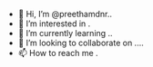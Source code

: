 - 👋 Hi, I’m @preethamdnr..
- 👀 I’m interested in .
- 🌱 I’m currently learning ..
- 💞️ I’m looking to collaborate on ....
- 📫 How to reach me .
<!---
preethamdnr/preethamdnr is a ✨ special ✨ repository because its `README.md` (this file) appears on your GitHub profile.
You can click the Preview link to take a look at your changes.
--->
